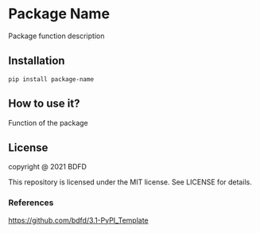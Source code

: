 <!--
 * @Author: BDFD
 * @Date: 2021-10-27 18:39:19
 * @LastEditTime: 2021-10-27 21:22:31
 * @LastEditors: Please set LastEditors
 * @Description: In User Settings Edit
 * @FilePath: \6.0-PyPI_Missing_Value_Table\README.md
-->

# Package Name

Package function description

## Installation

`pip install package-name`

## How to use it?

Function of the package

## License

copyright @ 2021 BDFD

This repository is licensed under the MIT license. See LICENSE for details.

### References

https://github.com/bdfd/3.1-PyPI_Template
